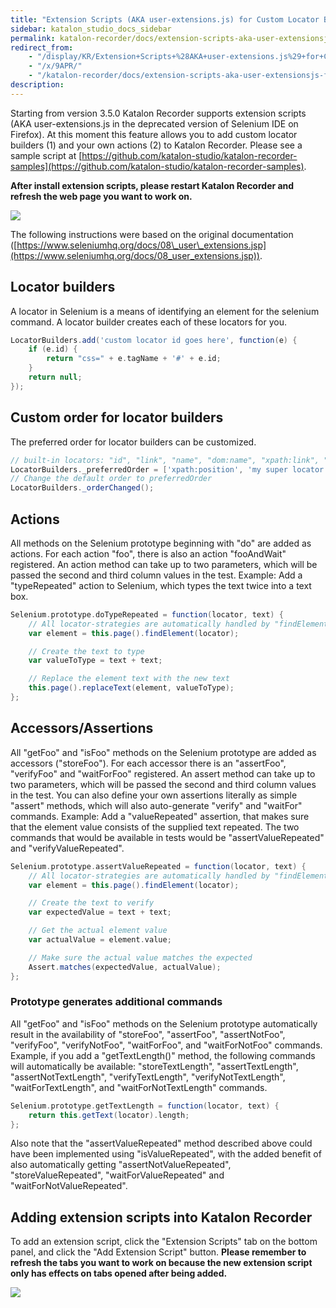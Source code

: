 ```yaml
---
title: "Extension Scripts (AKA user-extensions.js) for Custom Locator Builders and Actions" 
sidebar: katalon_studio_docs_sidebar
permalink: katalon-recorder/docs/extension-scripts-aka-user-extensionsjs-for-custom-locator-builders-and-actions.html 
redirect_from:
    - "/display/KR/Extension+Scripts+%28AKA+user-extensions.js%29+for+Custom+Locator+Builders+and+Actions/"
    - "/x/9APR/"
    - "/katalon-recorder/docs/extension-scripts-aka-user-extensionsjs-for-custom-locator-builders-and-actions/"
description: 
---
```

Starting from version 3.5.0 Katalon Recorder supports extension scripts (AKA user-extensions.js in the deprecated version of Selenium IDE on Firefox). At this moment this feature allows you to add custom locator builders (1) and your own actions (2) to Katalon Recorder. Please see a sample script at [https://github.com/katalon-studio/katalon-recorder-samples](https://github.com/katalon-studio/katalon-recorder-samples).

**After install extension scripts, please restart Katalon Recorder and refresh the web page you want to work on.**

![](../../images/katalon-recorder/docs/extension-scripts-aka-user-extensionsjs-for-custom-locator-builders-and-actions/Screenshot-from-2018-04-23-11-21-42.png)

The following instructions were based on the original documentation ([https://www.seleniumhq.org/docs/08\_user\_extensions.jsp](https://www.seleniumhq.org/docs/08_user_extensions.jsp)).

Locator builders
----------------

A locator in Selenium is a means of identifying an element for the selenium command. A locator builder creates each of these locators for you.

```groovy
LocatorBuilders.add('custom locator id goes here', function(e) {
    if (e.id) {
        return "css=" + e.tagName + '#' + e.id;
    }
    return null;
});
```

Custom order for locator builders
---------------------------------

The preferred order for locator builders can be customized.

```groovy
// built-in locators: "id", "link", "name", "dom:name", "xpath:link", "xpath:img", "xpath:attributes", "xpath:idRelative", "xpath:href", "dom:index", "xpath:position", "css"
LocatorBuilders._preferredOrder = ['xpath:position', 'my super locator'];
// Change the default order to preferredOrder
LocatorBuilders._orderChanged();
```

Actions
-------

All methods on the Selenium prototype beginning with "do" are added as actions. For each action "foo", there is also an action "fooAndWait" registered. An action method can take up to two parameters, which will be passed the second and third column values in the test. Example: Add a "typeRepeated" action to Selenium, which types the text twice into a text box.

```groovy
Selenium.prototype.doTypeRepeated = function(locator, text) {
    // All locator-strategies are automatically handled by "findElement"
    var element = this.page().findElement(locator);

    // Create the text to type
    var valueToType = text + text;

    // Replace the element text with the new text
    this.page().replaceText(element, valueToType);
};
```

Accessors/Assertions
--------------------

All "getFoo" and "isFoo" methods on the Selenium prototype are added as accessors ("storeFoo"). For each accessor there is an "assertFoo", "verifyFoo" and "waitForFoo" registered. An assert method can take up to two parameters, which will be passed the second and third column values in the test. You can also define your own assertions literally as simple "assert" methods, which will also auto-generate "verify" and "waitFor" commands. Example: Add a "valueRepeated" assertion, that makes sure that the element value consists of the supplied text repeated. The two commands that would be available in tests would be "assertValueRepeated" and "verifyValueRepeated".

```groovy
Selenium.prototype.assertValueRepeated = function(locator, text) {
    // All locator-strategies are automatically handled by "findElement"
    var element = this.page().findElement(locator);

    // Create the text to verify
    var expectedValue = text + text;

    // Get the actual element value
    var actualValue = element.value;

    // Make sure the actual value matches the expected
    Assert.matches(expectedValue, actualValue);
};
```

### Prototype generates additional commands

All "getFoo" and "isFoo" methods on the Selenium prototype automatically result in the availability of "storeFoo", "assertFoo", "assertNotFoo", "verifyFoo", "verifyNotFoo", "waitForFoo", and "waitForNotFoo" commands. Example, if you add a "getTextLength()" method, the following commands will automatically be available: "storeTextLength", "assertTextLength", "assertNotTextLength", "verifyTextLength", "verifyNotTextLength", "waitForTextLength", and "waitForNotTextLength" commands.

```groovy
Selenium.prototype.getTextLength = function(locator, text) {
    return this.getText(locator).length;
};
```

Also note that the "assertValueRepeated" method described above could have been implemented using "isValueRepeated", with the added benefit of also automatically getting "assertNotValueRepeated", "storeValueRepeated", "waitForValueRepeated" and "waitForNotValueRepeated".

Adding extension scripts into Katalon Recorder
----------------------------------------------

To add an extension script, click the "Extension Scripts" tab on the bottom panel, and click the "Add Extension Script" button. **Please remember to refresh the tabs you want to work on because the new extension script only has effects on tabs opened after being added.**

![](../../images/katalon-recorder/docs/extension-scripts-aka-user-extensionsjs-for-custom-locator-builders-and-actions/Screenshot-from-2018-04-23-11-45-06.png)